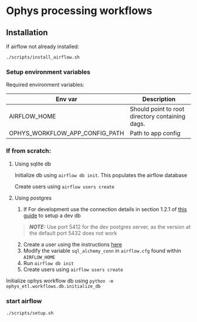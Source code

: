 # Ophys processing workflows

## Installation

If airflow not already installed:

`./scripts/install_airflow.sh`

### Setup environment variables
    
Required environment variables:

| Env var                           | Description                                     |
|-----------------------------------|-------------------------------------------------|
| AIRFLOW_HOME                      | Should point to root directory containing dags. |
| OPHYS_WORKFLOW_APP_CONFIG_PATH    | Path to app config                              |

### If from scratch:
1. Using sqlite db

    Initialize db using `airflow db init`. This populates the airflow database

    Create users using `airflow users create`

2. Using postgres

   1. If For development use the connection details in section 1.2.1 of [this guide](http://confluence.corp.alleninstitute.org/pages/viewpage.action?pageId=60855687) to setup a dev db
   > **_NOTE:_**  Use port 5412 for the dev postgres server, as the version at the default port 5432 does not work

   2. Create a user using the instructions [here](https://airflow.apache.org/docs/apache-airflow/stable/howto/set-up-database.html#setting-up-a-postgresql-database)
   3. Modify the variable `sql_alchemy_conn` in `airflow.cfg` found within `AIRFLOW_HOME`
   4. Run `airflow db init`
   5. Create users using `airflow users create`
   
Initialize ophys workflow db using `python -m ophys_etl.workflows.db.initialize_db`

### start airflow

`./scripts/setup.sh`